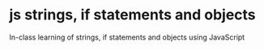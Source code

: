 # js strings, if statements and objects
In-class learning of strings, if statements and objects using JavaScript
